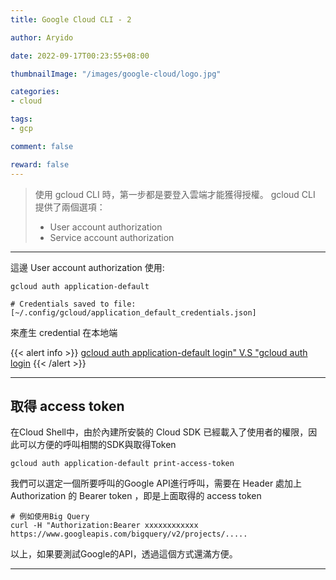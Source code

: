 ```yaml
---
title: Google Cloud CLI - 2

author: Aryido

date: 2022-09-17T00:23:55+08:00

thumbnailImage: "/images/google-cloud/logo.jpg"

categories:
- cloud

tags:
- gcp

comment: false

reward: false
---
```

<!--BODY-->
> 使用 gcloud CLI 時，第一步都是要登入雲端才能獲得授權。 gcloud CLI 提供了兩個選項：
> - User account authorization
> - Service account authorization

<!--more-->

---

這邊 User account authorization 使用:
```
gcloud auth application-default

# Credentials saved to file: [~/.config/gcloud/application_default_credentials.json]
```
來產生 credential 在本地端

{{< alert info >}}
[gcloud auth application-default login" V.S "gcloud auth login](https://stackoverflow.com/questions/53306131/difference-between-gcloud-auth-application-default-login-and-gcloud-auth-logi)
{{< /alert >}}

---

## 取得 access token
在Cloud Shell中，由於內建所安裝的 Cloud SDK 已經載入了使用者的權限，因此可以方便的呼叫相關的SDK與取得Token


```terminal
gcloud auth application-default print-access-token
```
我們可以選定一個所要呼叫的Google API進行呼叫，需要在 Header 處加上 Authorization 的 Bearer token ，即是上面取得的 access token
```terminal
# 例如使用Big Query
curl -H "Authorization:Bearer xxxxxxxxxxxx https://www.googleapis.com/bigquery/v2/projects/.....
```
以上，如果要測試Google的API，透過這個方式還滿方便。

---